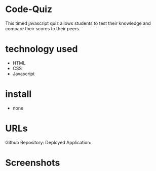 # Code-Quiz
This timed javascript quiz allows students to test their knowledge and compare their scores to their peers. 

# technology used 
  * HTML 
  * CSS 
  * Javascript 

# install 
  * none 

# URLs 
  Github Repository: 
  Deployed Application: 
  
# Screenshots
